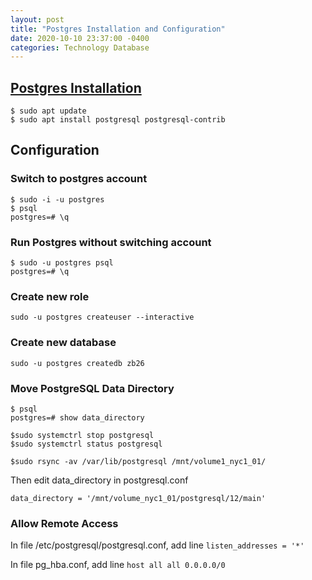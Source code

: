 ```yaml
---
layout: post
title: "Postgres Installation and Configuration"
date: 2020-10-10 23:37:00 -0400
categories: Technology Database
---
```


## [Postgres Installation][postgres-ubuntu]

```console
$ sudo apt update
$ sudo apt install postgresql postgresql-contrib
```
## Configuration
### Switch to postgres account
```console
$ sudo -i -u postgres
$ psql
postgres=# \q
```
### Run Postgres without switching account
```console
$ sudo -u postgres psql
postgres=# \q
```

### Create new role
```console
sudo -u postgres createuser --interactive
```

### Create new database
```console
sudo -u postgres createdb zb26
```
### Move PostgreSQL Data Directory
```console
$ psql
postgres=# show data_directory

$sudo systemctrl stop postgresql
$sudo systemctrl status postgresql

$sudo rsync -av /var/lib/postgresql /mnt/volume1_nyc1_01/
```
Then edit 
data_directory in postgresql.conf
```
data_directory = '/mnt/volume_nyc1_01/postgresql/12/main'
```
### Allow Remote Access
In file /etc/postgresql/postgresql.conf, add line `listen_addresses = '*'`

In file pg_hba.conf, add line `host all all 0.0.0.0/0`

[postgres-ubuntu]: https://www.digitalocean.com/community/tutorials/how-to-install-and-use-postgresql-on-ubuntu-20-04
